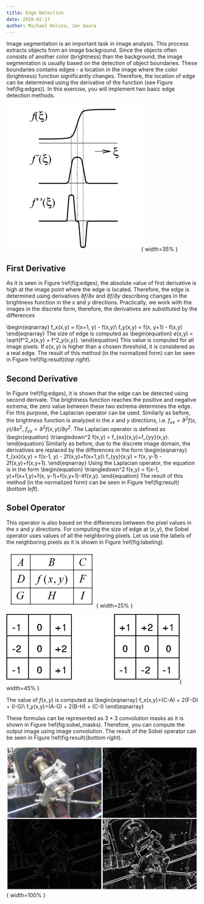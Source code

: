 ```yaml
---
title: Edge Detection
date: 2020-02-17
author: Michael Holusa, Jan Gaura
---
```


Image segmentation is an important task in image analysis.
This process extracts objects from an image background.
Since the objects often consists of another color (brightness) than the background, the image segmentation is usually based on the detection of object boundaries.
These boundaries contains edges - a location in the image where the color (brightness) function significantly changes.
Therefore, the location of edge can be determined using the derivative of the function (see Figure !ref(fig:edges)).
In this exercise, you will implement two basic edge detection methods.

![The brightness function and its first and second derivative.\label{fig:edges}](./images/edges.png){ width=35% }

## First Derivative

As it is seen in Figure !ref(fig:edges), the absolute value of first derivative is high at the image point where the edge is located.
Therefore, the edge is determined using derivatives $\partial f / \partial x$ and $\partial f / \partial y$ describing changes in the brightness function in the $x$ and $y$ directions.
Practically, we work with the images in the discrete form, therefore, the derivatives are substituted by the differences

\begin{eqnarray}
f_x(x,y) = f(x+1, y) - f(x,y)\\
f_y(x,y) = f(x, y+1) - f(x,y)
\end{eqnarray}
The size of edge is computed as
\begin{equation}
e(x,y) = \sqrt{f^2_x(x,y) + f^2_y(x,y)}.
\end{equation}
This value is computed for all image pixels.
If $e(x,y)$ is higher than a chosen threshold, it is considered as a real edge.
The result of this method (in the normalized form) can be seen in Figure !ref(fig:result)(*top right*).


## Second Derivative

In Figure !ref(fig:edges), it is shown that the edge can be detected using second derivate.
The brightness function reaches the positive and negative extrema, the zero value between these two extrema determines the edge.
For this purpose, the Laplacian operator can be used.
Similarly as before, the brightness function is analyzed in the $x$ and $y$ directions, i.e. $f_{xx}=\partial^2f(x,y) / \partial x^2$, $f_{yy}=\partial^2f(x,y) / \partial y^2$. 
The Laplacian operator is defined as
\begin{equation}
\triangledown^2 f(x,y) = f_{xx}(x,y)+f_{yy}(x,y).
\end{equation}
Similarly as before, due to the discrete image domain, the derivatives are replaced by the differences in the form
\begin{eqnarray}
f_{xx}(x,y) = f(x-1, y) - 2f(x,y)+f(x+1,y)\\
f_{yy}(x,y) = f(x, y-1) - 2f(x,y)+f(x,y+1).
\end{eqnarray}
Using the Laplacian operator, the equation is in the form
\begin{equation}
\triangledown^2 f(x,y) = f(x-1, y)+f(x+1,y)+f(x, y-1)+f(x,y+1)-4f(x,y).
\end{equation}
The result of this method (in the normalized form) can be seen in Figure !ref(fig:result)(*bottom left*).


## Sobel Operator
This operator is also based on the differences between the pixel values in the $x$ and $y$ directions.
For computing the size of edge at $(x,y)$, the Sobel operator uses values of all the neighboring pixels.
Let us use the labels of the neighboring pixels as it is shown in Figure !ref(fig:labeling). 

![The labeling of image pixels.\label{fig:labeling}](./images/table.png){ width=25% }

![The Sobel masks for the $x$ and $y$ directions.\label{fig:sobel_masks}](./images/sobmasks.png){ width=45% }

The value of $f(x,y)$ is computed as
\begin{eqnarray}
f_x(x,y)=(C-A) + 2(F-D) + (I-G)\\
f_y(x,y)=(A-G) + 2(B-H) + (C-I)
\end{eqnarray}

These formulas can be represented as $3\times 3$ convolution masks as it is shown in Figure !ref(fig:sobel_masks).
Therefore, you can compute the output image using image convolution.
The result of the Sobel operator can be seen in Figure !ref(fig:result)(*bottom right*).

![The input image (top left), the edges detected by the first derivative (top right), the second derivative(bottom left), and by the Sobel operator (bottom right).\label{fig:result}](./images/results.png){ width=100% }
